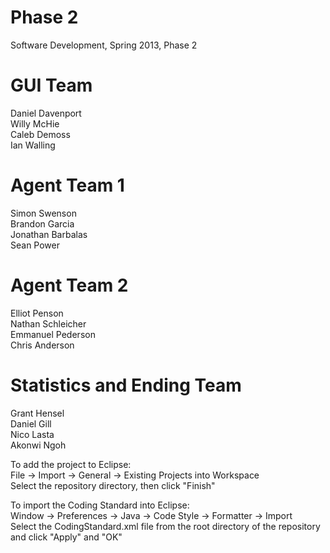 Phase 2
============

Software Development, Spring 2013, Phase 2

GUI Team
=========
Daniel Davenport   
Willy McHie   
Caleb Demoss   
Ian Walling   

Agent Team 1
=============
Simon Swenson     
Brandon Garcia     
Jonathan Barbalas     
Sean Power   

Agent Team 2
============
Elliot Penson   
Nathan Schleicher   
Emmanuel Pederson   
Chris Anderson   

Statistics and Ending Team
==========================
Grant Hensel   
Daniel Gill   
Nico Lasta   
Akonwi Ngoh   

To add the project to Eclipse:  
File -> Import -> General -> Existing Projects into Workspace  
Select the repository directory, then click "Finish"  

To import the Coding Standard into Eclipse:  
Window -> Preferences -> Java -> Code Style -> Formatter -> Import  
Select the CodingStandard.xml file from the root directory of the repository and click "Apply" and "OK"
